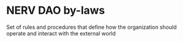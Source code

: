 # NERV DAO by-laws
Set of rules and procedures that define how the organization should operate and interact with the external world
